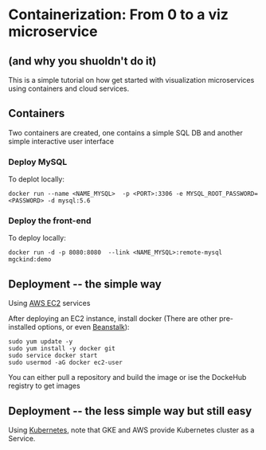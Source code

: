 # Containerization: From 0 to a viz microservice
## (and why you shuoldn't do it)

This is a simple tutorial on how get started with visualization microservices using containers and cloud services.

## Containers

Two containers are created, one contains a simple SQL DB and another simple interactive user interface

### Deploy MySQL

To deplot locally:

    docker run --name <NAME_MYSQL>  -p <PORT>:3306 -e MYSQL_ROOT_PASSWORD=<PASSWORD> -d mysql:5.6

### Deploy the front-end

To deploy locally:
    
    docker run -d -p 8080:8080  --link <NAME_MYSQL>:remote-mysql mgckind:demo



## Deployment -- the simple way

Using [AWS EC2](https://github.com/mgckind/container_demo.git) services 

After deploying an EC2 instance, install docker (There are other pre-installed options, or even [Beanstalk](https://aws.amazon.com/elasticbeanstalk/)):

    sudo yum update -y
    sudo yum install -y docker git
    sudo service docker start
    sudo usermod -aG docker ec2-user

You can either pull a repository and build the image or ise the DockeHub registry to get images


## Deployment -- the less simple way but still easy

Using [Kubernetes](https://kubernetes.io/), note that GKE and AWS provide Kubernetes cluster as a Service.
